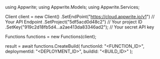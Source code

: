 using Appwrite;
using Appwrite.Models;
using Appwrite.Services;

Client client = new Client()
    .SetEndPoint("https://cloud.appwrite.io/v1") // Your API Endpoint
    .SetProject("5df5acd0d48c2") // Your project ID
    .SetKey("919c2d18fb5d4...a2ae413da83346ad2"); // Your secret API key

Functions functions = new Functions(client);

 result = await functions.CreateBuild(
    functionId: "<FUNCTION_ID>",
    deploymentId: "<DEPLOYMENT_ID>",
    buildId: "<BUILD_ID>"
);